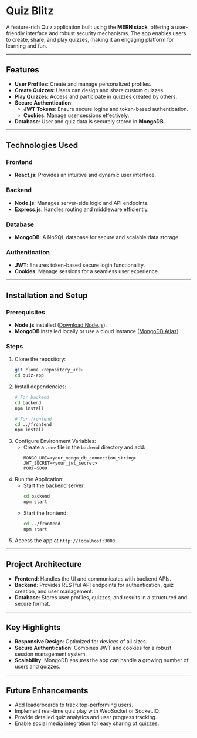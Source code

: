 

<h1>Quiz Blitz</h1>

A feature-rich Quiz application built using the **MERN stack**, offering a user-friendly interface and robust security mechanisms. The app enables users to create, share, and play quizzes, making it an engaging platform for learning and fun.

---

## **Features**
- **User Profiles**: Create and manage personalized profiles.
- **Create Quizzes**: Users can design and share custom quizzes.
- **Play Quizzes**: Access and participate in quizzes created by others.
- **Secure Authentication**: 
  - **JWT Tokens**: Ensure secure logins and token-based authentication.
  - **Cookies**: Manage user sessions effectively.
- **Database**: User and quiz data is securely stored in **MongoDB**.

---

## **Technologies Used**

### **Frontend**
- **React.js**: Provides an intuitive and dynamic user interface.
  
### **Backend**
- **Node.js**: Manages server-side logic and API endpoints.
- **Express.js**: Handles routing and middleware efficiently.

### **Database**
- **MongoDB**: A NoSQL database for secure and scalable data storage.

### **Authentication**
- **JWT**: Ensures token-based secure login functionality.
- **Cookies**: Manage sessions for a seamless user experience.

---

## **Installation and Setup**

### Prerequisites
- **Node.js** installed ([Download Node.js](https://nodejs.org/)).
- **MongoDB** installed locally or use a cloud instance ([MongoDB Atlas](https://www.mongodb.com/cloud/atlas)).

### Steps
1. Clone the repository:
   ```bash
   git clone <repository_url>
   cd quiz-app
   ```
2. Install dependencies:
   ```bash
   # For backend
   cd backend
   npm install

   # For frontend
   cd ../frontend
   npm install
   ```
3. Configure Environment Variables:
   - Create a `.env` file in the `backend` directory and add:
     ```env
     MONGO_URI=<your_mongo_db_connection_string>
     JWT_SECRET=<your_jwt_secret>
     PORT=5000
     ```
4. Run the Application:
   - Start the backend server:
     ```bash
     cd backend
     npm start
     ```
   - Start the frontend:
     ```bash
     cd ../frontend
     npm start
     ```
5. Access the app at `http://localhost:3000`.

---

## **Project Architecture**
- **Frontend**: Handles the UI and communicates with backend APIs.
- **Backend**: Provides RESTful API endpoints for authentication, quiz creation, and user management.
- **Database**: Stores user profiles, quizzes, and results in a structured and secure format.

---

## **Key Highlights**
- **Responsive Design**: Optimized for devices of all sizes.
- **Secure Authentication**: Combines JWT and cookies for a robust session management system.
- **Scalability**: MongoDB ensures the app can handle a growing number of users and quizzes.

---

## **Future Enhancements**
- Add leaderboards to track top-performing users.
- Implement real-time quiz play with WebSocket or Socket.IO.
- Provide detailed quiz analytics and user progress tracking.
- Enable social media integration for easy sharing of quizzes.

---

